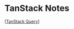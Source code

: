 # TanStack Notes

[[TanStack Query]]


[//begin]: # "Autogenerated link references for markdown compatibility"
[TanStack Query]: <TanStack/TanStack Query> "TanStack Query"
[//end]: # "Autogenerated link references"